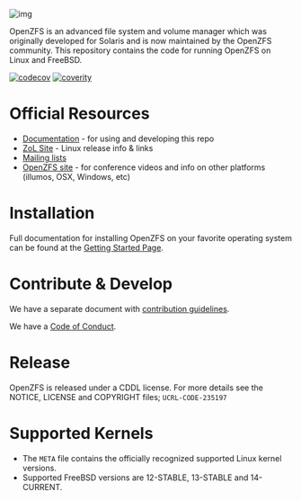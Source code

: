 ![img](https://openzfs.github.io/openzfs-docs/_static/img/logo/480px-Open-ZFS-Secondary-Logo-Colour-halfsize.png)

OpenZFS is an advanced file system and volume manager which was originally
developed for Solaris and is now maintained by the OpenZFS community.
This repository contains the code for running OpenZFS on Linux and FreeBSD.

[![codecov](https://codecov.io/gh/openzfs/zfs/branch/master/graph/badge.svg)](https://codecov.io/gh/openzfs/zfs)
[![coverity](https://scan.coverity.com/projects/1973/badge.svg)](https://scan.coverity.com/projects/openzfs-zfs)

# Official Resources

  * [Documentation](https://openzfs.github.io/openzfs-docs/) - for using and developing this repo
  * [ZoL Site](https://zfsonlinux.org) - Linux release info & links
  * [Mailing lists](https://openzfs.github.io/openzfs-docs/Project%20and%20Community/Mailing%20Lists.html)
  * [OpenZFS site](http://open-zfs.org/) - for conference videos and info on other platforms (illumos, OSX, Windows, etc)

# Installation

Full documentation for installing OpenZFS on your favorite operating system can
be found at the [Getting Started Page](https://openzfs.github.io/openzfs-docs/Getting%20Started/index.html).

# Contribute & Develop

We have a separate document with [contribution guidelines](./.github/CONTRIBUTING.md).

We have a [Code of Conduct](./CODE_OF_CONDUCT.md).

# Release

OpenZFS is released under a CDDL license.
For more details see the NOTICE, LICENSE and COPYRIGHT files; `UCRL-CODE-235197`

# Supported Kernels
  * The `META` file contains the officially recognized supported Linux kernel versions.
  * Supported FreeBSD versions are 12-STABLE, 13-STABLE and 14-CURRENT.
